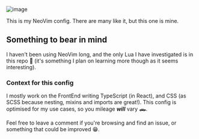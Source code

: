 ![image](https://github.com/user-attachments/assets/6369533f-381e-4ab6-8f4c-cd4376d01a47)

This is my NeoVim config. There are many like it, but this one is mine.

## Something to bear in mind

I haven't been using NeoVim long, and the only Lua I have investigated is in
this repo 🤷 (it's something I plan on learning more though as it seems
interesting).

### Context for this config

I mostly work on the FrontEnd writing TypeScript (in React), and CSS (as SCSS
because nesting, mixins and imports are great!). This config is optimised for my
use cases, so you mileage **_will_** vary 🛻.

Feel free to leave a comment if you're browsing and find an issue, or something
that could be improved 😁.
